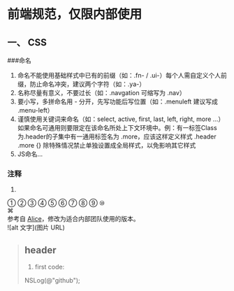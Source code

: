 # 前端规范，仅限内部使用
## 一、 CSS
###命名
1. 命名不能使用基础样式中已有的前缀（如：.fn- / .ui-）每个人需自定义个人前缀，防止命名冲突，建议两个字符（如：.ya-）
2. 名称尽量有意义，不要过长（如：.navgation 可缩写为 .nav）
3. 要小写，多拼命名用 - 分开，先写功能后写位置（如：.menuleft 建议写成 .menu-left）
4. 谨慎使用关键词来命名（如：select, active, first, last, left, right, more ...）如果命名可通用则要限定在该命名所处上下文环境中。例：有一标签Class为.header的子集中有一通用标签名为 .more，应该这样定义样式 .header .more {} 除特殊情况禁止单独设置成全局样式，以免影响其它样式
5. JS命名...
### 注释
1. 
① ② ③ ④ ⑤ ⑥ ⑦ ⑧ ⑨ ⑩  
⌘  
参考自 [Alice](http://aliceui.com/css-spec/)，修改为适合内部团队使用的版本。  
![alt 文字](图片 URL)  
> ## header
>
> 1. first
> code:
>
> NSLog(@"github");
